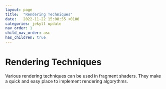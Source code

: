 ```yaml
---
layout: page
title:  "Rendering Techniques"
date:   2022-11-22 15:08:55 +0100
categories: jekyll update
nav_order: 1
child_nav_order: asc
has_children: true
---
```

# Rendering Techniques
Various rendering techniques can be used in fragment shaders. They make a quick and easy place to implement rendering algorythms.